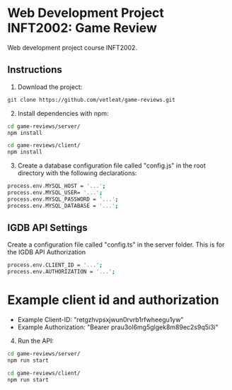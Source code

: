 # Web Development Project INFT2002: Game Review

Web development project course INFT2002.

## Instructions

1. Download the project:

```sh
git clone https://github.com/vetleat/game-reviews.git
```

2. Install dependencies with npm:

```sh
cd game-reviews/server/
npm install

cd game-reviews/client/
npm install
```

3. Create a database configuration file called "config.js" in the root directory with the following
   declarations:

```sh
process.env.MYSQL_HOST = '...';
process.env.MYSQL_USER= '...';
process.env.MYSQL_PASSWORD = '...';
process.env.MYSQL_DATABASE = '...';

```

## IGDB API Settings

Create a configuration file called "config.ts" in the server folder. This is for the IGDB API
Authorization

```sh
process.env.CLIENT_ID = '...';
process.env.AUTHORIZATION = '...';

```

# Example client id and authorization

- Example Client-ID: "retgzhvpsxjwun0rvrb1rfwheegu1yw"
- Example Authorization: "Bearer prau3ol6mg5glgek8m89ec2s9q5i3i"

4. Run the API:

```sh
cd game-reviews/server/
npm run start

cd game-reviews/client/
npm run start

```

